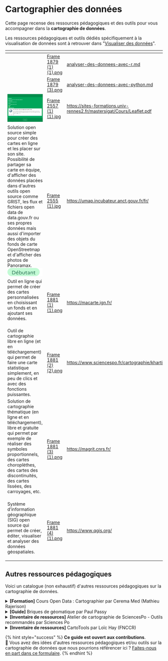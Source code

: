 # Cartographier des données

Cette page recense des ressources pédagogiques et des outils pour vous accompagner dans la **cartographie de données**.

Les ressources pédagogiques et outils dédiés spécifiquement à la visualisation de données sont à retrouver dans "[Visualiser des données](visualiser-des-donnees.md)".

<table data-card-size="large" data-view="cards"><thead><tr><th></th><th data-hidden data-card-cover data-type="files"></th><th data-hidden data-card-target data-type="content-ref"></th></tr></thead><tbody><tr><td><img src="../../.gitbook/assets/🎨 📁 Contenant technique (7).png" alt="" data-size="line"></td><td><a href="../../.gitbook/assets/Frame 1879 (1) (1).png">Frame 1879 (1) (1).png</a></td><td><a href="analyser-des-donnees/analyser-des-donnees-avec-r.md">analyser-des-donnees-avec-r.md</a></td></tr><tr><td><img src="../../.gitbook/assets/🎨 📁 Contenant technique (9).png" alt="" data-size="line"></td><td><a href="../../.gitbook/assets/Frame 1879 (3).png">Frame 1879 (3).png</a></td><td><a href="analyser-des-donnees/analyser-des-donnees-avec-python.md">analyser-des-donnees-avec-python.md</a></td></tr><tr><td> <img src="../../.gitbook/assets/image (1) (1) (1).png" alt="" data-size="line"></td><td><a href="../../.gitbook/assets/Frame 2557 (1) (1).jpg">Frame 2557 (1) (1).jpg</a></td><td><a href="https://sites-formations.univ-rennes2.fr/mastersigat/Cours/Leaflet.pdf">https://sites-formations.univ-rennes2.fr/mastersigat/Cours/Leaflet.pdf</a></td></tr><tr><td>Solution open source simple pour créer des cartes en ligne et les placer sur son site. Possibilité de partager sa carte en équipe, d'afficher des données placées dans d'autres outils open source comme GRIST, les flux et fichiers open data de data.gouv.fr ou ses propres données mais aussi d'importer des objets du fonds de carte OpenStreetmap et d'afficher des photos de Panoramax.<br><img src="../../.gitbook/assets/image (1) (1).png" alt="" data-size="line"></td><td><a href="../../.gitbook/assets/Frame 2555 (1).jpg">Frame 2555 (1).jpg</a></td><td><a href="https://umap.incubateur.anct.gouv.fr/fr/">https://umap.incubateur.anct.gouv.fr/fr/</a></td></tr><tr><td>Outil en ligne qui permet de créer des cartes personnalisées en choisissant un fonds et en ajoutant ses données. <br><img src="../../.gitbook/assets/Tag - Item (18).png" alt="" data-size="line"></td><td><a href="../../.gitbook/assets/Frame 1881 (1) (1).png">Frame 1881 (1) (1).png</a></td><td><a href="https://macarte.ign.fr/">https://macarte.ign.fr/</a></td></tr><tr><td>Outil de cartographie libre en ligne (et en téléchargement) qui permet de faire une carte statistique simplement, en peu de clics et avec des fonctions puissantes. </td><td><a href="../../.gitbook/assets/Frame 1881 (2) (2).png">Frame 1881 (2) (2).png</a></td><td><a href="https://www.sciencespo.fr/cartographie/khartis/">https://www.sciencespo.fr/cartographie/khartis/</a></td></tr><tr><td>Solution de cartographie thématique (en ligne et en téléchargement), libre et gratuite qui permet par exemple de réaliser des symboles proportionnels, des cartes choroplèthes, des cartes des discontinuités, des cartes lissées, des carroyages, etc. <br><img src="../../.gitbook/assets/Tag - Item (1) (1).png" alt="" data-size="line"></td><td><a href="../../.gitbook/assets/Frame 1881 (3) (1).png">Frame 1881 (3) (1).png</a></td><td><a href="https://magrit.cnrs.fr/">https://magrit.cnrs.fr/</a></td></tr><tr><td>Système d’information géographique (SIG) open source qui permet de créer, éditer, visualiser et analyser des données géospatiales. <br><img src="../../.gitbook/assets/Tag - Item (1) (2).png" alt="" data-size="line"></td><td><a href="../../.gitbook/assets/Frame 1881 (4) (1).png">Frame 1881 (4) (1).png</a></td><td><a href="https://www.qgis.org/">https://www.qgis.org/</a></td></tr></tbody></table>

## Autres ressources pédagogiques

Voici un catalogue (non exhaustif) d'autres ressources pédagogiques sur la cartographie de données.

<details>

<summary><strong>[Formation]</strong> Cours Open Data : Cartographier par Cerema Med (Mathieu Rajerison)</summary>

[**Accéder à la formation**](https://datagistips.github.io/cours-data-ente/presentations/session2/session2_5_cartographier.html#1)

**Description** : Initiation à la cartographie de données, accompagnée d’exercices.

</details>

<details>

<summary><strong>[Guide]</strong> Briques de géomatique par Paul Passy</summary>

[**Accéder au guide**](https://briques-de-geomatique.readthedocs.io/fr/latest/)

**Description** : Documentation qui a pour but de présenter quelques manipulations courantes de géomatique avec différents outils. L’entrée se fait par besoin (reprojeter un raster, faire une jointure attributaire, etc.).

</details>

<details>

<summary><strong>[Inventaire de ressources]</strong> Atelier de cartographie de SciencesPo - Outils recommandés par Sciences Po</summary>

[**Accéder à l'inventaire**](https://www.sciencespo.fr/cartographie/ressources/outils-recommandes/)

**Description** : Liste commentée de différents outils pour réaliser des visualisations de données : manipuler des données, visualiser des données, mettre en page, etc.

</details>

<details>

<summary><strong>[Inventaire de ressources]</strong> CartoTools par Loïc Hay (FNCCR)</summary>

[**Accéder à l'inventaire**](https://airtable.com/embed/appOUipBri1oHv1tu/shr864WB1Q2ElGRpN/tblvGdsQDCgSexAAw?viewControls=on)

**Description** : Inventaire d’outils utiles et pertinents pour la cartographie de données.

</details>

{% hint style="success" %}
**Ce guide est ouvert aux contributions**.\
💌 Vous avez des idées d'autres ressources pédagogiques et/ou outils sur la cartographie de données que nous pourrions référencer ici ? [Faites-nous en part dans ce formulaire](https://tally.so/r/wgZz4l).&#x20;
{% endhint %}
